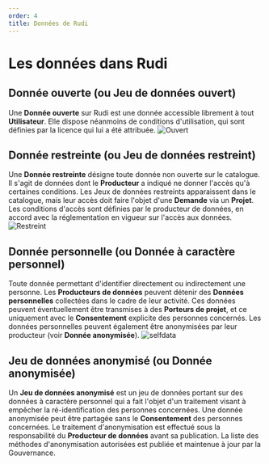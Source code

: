 ```yaml
---
order: 4
title: Données de Rudi
---
```


# Les données dans Rudi

## Donnée ouverte (ou Jeu de données ouvert)

Une **Donnée ouverte** sur Rudi est une donnée accessible librement à tout **Utilisateur**. Elle dispose néanmoins de conditions d'utilisation, qui sont définies par la licence qui lui a été attribuée. 
![Ouvert](https://user-images.githubusercontent.com/109140019/221817182-a46d508b-3492-4e99-9276-ee19d2c0da79.PNG)

## Donnée restreinte (ou Jeu de données restreint)

Une **Donnée restreinte** désigne toute donnée non ouverte sur le catalogue. Il s'agit de données dont le **Producteur** a indiqué ne donner l'accès qu'à certaines conditions. Les Jeux de données restreints apparaissent dans le catalogue, mais leur accès doit faire l'objet d'une **Demande** via un **Projet**. Les conditions d'accès sont définies par le producteur de données, en accord avec la réglementation en vigueur sur l'accès aux données. 
![Restreint](https://user-images.githubusercontent.com/109140019/221817465-1f32d799-2a09-4e85-8fcd-e8071d531b27.PNG)

## Donnée personnelle (ou Donnée à caractère personnel)

Toute donnée permettant d'identifier directement ou indirectement une personne. Les **Producteurs de données** peuvent détenir des **Données personnelles** collectées dans le cadre de leur activité. Ces données peuvent éventuellement être transmises à des **Porteurs de projet**, et ce uniquement avec le **Consentement** explicite des personnes concernés. Les données personnelles peuvent également être anonymisées par leur producteur (voir **Donnée anonymisée**).
![selfdata](https://user-images.githubusercontent.com/109140019/221817533-e55f9272-d89b-41e3-88f6-890d85585a5f.PNG)

## Jeu de données anonymisé (ou Donnée anonymisée)

Un **Jeu de données anonymisé** est un jeu de données portant sur des données à caractère personnel qui a fait l'objet d'un traitement visant à empêcher la ré-identification des personnes concernées. Une donnée anonymisée peut être partagée sans le **Consentement** des personnes concernées. Le traitement d'anonymisation est effectué sous la responsabilité du **Producteur de données** avant sa publication. La liste des méthodes d'anonymisation autorisées est publiée et maintenue à jour par la Gouvernance.
